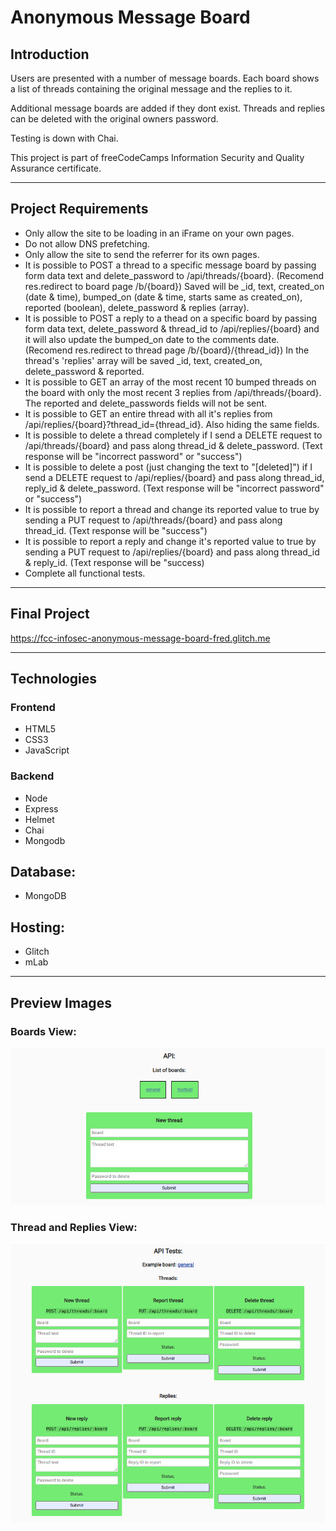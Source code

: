 # Anonymous Message Board

## Introduction
Users are presented with a number of message boards. Each board shows a list of threads containing the original message and the replies to it.  

Additional message boards are added if they dont exist. Threads and replies can be deleted with the original owners password.  

Testing is down with Chai.

This project is part of freeCodeCamps Information Security and Quality Assurance certificate.

***
## Project Requirements
* Only allow the site to be loading in an iFrame on your own pages.
* Do not allow DNS prefetching.
* Only allow the site to send the referrer for its own pages.
* It is possible to POST a thread to a specific message board by passing form data text and delete_password to /api/threads/{board}. (Recomend res.redirect to board page /b/{board}) Saved will be \_id, text, created_on (date & time), bumped_on (date & time, starts same as created_on), reported (boolean), delete_password & replies (array).
* It is possible to POST a reply to a thead on a specific board by passing form data text, delete_password & thread_id to /api/replies/{board} and it will also update the bumped_on date to the comments date. (Recomend res.redirect to thread page /b/{board}/{thread_id}) In the thread's 'replies' array will be saved \_id, text, created_on, delete_password & reported.
* It is possible to GET an array of the most recent 10 bumped threads on the board with only the most recent 3 replies from /api/threads/{board}. The reported and delete_passwords fields will not be sent.
* It is possible to GET an entire thread with all it's replies from /api/replies/{board}?thread_id={thread_id}. Also hiding the same fields.
* It is possible to delete a thread completely if I send a DELETE request to /api/threads/{board} and pass along thread_id & delete_password. (Text response will be "incorrect password" or "success")
* It is possible to delete a post (just changing the text to "\[deleted]") if I send a DELETE request to /api/replies/{board} and pass along thread_id, reply_id & delete_password. (Text response will be "incorrect password" or "success")
* It is possible to report a thread and change its reported value to true by sending a PUT request to /api/threads/{board} and pass along thread_id. (Text response will be "success")
* It is possible to report a reply and change it's reported value to true by sending a PUT request to /api/replies/{board} and pass along thread_id & reply_id. (Text response will be "success)
* Complete all functional tests.

***

## Final Project
https://fcc-infosec-anonymous-message-board-fred.glitch.me

***

## Technologies
### Frontend
* HTML5
* CSS3
* JavaScript

### Backend
* Node
* Express
* Helmet
* Chai
* Mongodb

## Database:
* MongoDB

## Hosting:
* Glitch
* mLab

***

## Preview Images
### Boards View:
![Boards](readme_images/anonymous-message-board-2.png)

### Thread and Replies View:
![Thread and Replies](readme_images/anonymous-message-board-3.png)  
